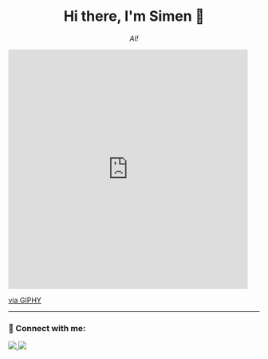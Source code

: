 <h1 align="center">Hi there, I'm Simen 👋</h1>

<p align="center">
  <em>AI!</em>
</p>

<iframe src="https://giphy.com/embed/PjJ1cLHqLEveXysGDB" width="480" height="480" style="" frameBorder="0" class="giphy-embed" allowFullScreen></iframe><p><a href="https://giphy.com/gifs/digital-brain-ai-PjJ1cLHqLEveXysGDB">via GIPHY</a></p>

---

### 🔗 Connect with me:

<p>
  <a href="https://linkedin.com/in/sbfroy">
    <img src="https://img.shields.io/badge/-LinkedIn-0077B5?logo=LinkedIn&logoColor=white&style=flat" />
  </a>
  <a href="mailto:sbfroyland@gmail.com">
    <img src="https://img.shields.io/badge/-Email-D14836?logo=Gmail&logoColor=white&style=flat" />
  </a>
</p>
